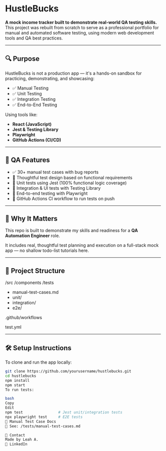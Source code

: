 # HustleBucks

**A mock income tracker built to demonstrate real-world QA testing skills.**  
This project was rebuilt from scratch to serve as a professional portfolio for manual and automated software testing, using modern web development tools and QA best practices.

---

## 🔍 Purpose

HustleBucks is not a production app — it's a hands-on sandbox for practicing, demonstrating, and showcasing:

- ✅ Manual Testing  
- ✅ Unit Testing  
- ✅ Integration Testing  
- ✅ End-to-End Testing  

Using tools like:

- **React (JavaScript)**  
- **Jest & Testing Library**  
- **Playwright**  
- **GitHub Actions (CI/CD)**  

---

## 🧪 QA Features

- ✅ 30+ manual test cases with bug reports  
- 🧠 Thoughtful test design based on functional requirements  
- 🧪 Unit tests using Jest (100% functional logic coverage)  
- 🔄 Integration & UI tests with Testing Library  
- 🚀 End-to-end testing with Playwright  
- 🔧 GitHub Actions CI workflow to run tests on push  

---

## 💼 Why It Matters

This repo is built to demonstrate my skills and readiness for a **QA Automation Engineer** role.  

It includes real, thoughtful test planning and execution on a full-stack mock app — no shallow todo-list tutorials here.  

---

## 📁 Project Structure

/src
/components
/tests
- manual-test-cases.md
- unit/
- integration/
- e2e/

.github/workflows

test.yml

---

## 🛠 Setup Instructions

To clone and run the app locally:

```bash
git clone https://github.com/yourusername/hustlebucks.git  
cd hustlebucks  
npm install  
npm start  
To run tests:

bash
Copy
Edit
npm test                # Jest unit/integration tests  
npx playwright test     # E2E tests  
📄 Manual Test Case Docs
📂 See: /tests/manual-test-cases.md

💬 Contact
Made by Leah A.
📎 LinkedIn
